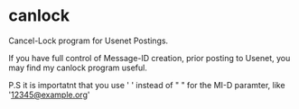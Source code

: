# canlock
Cancel-Lock program for Usenet Postings.

If you have full control of Message-ID creation,
prior posting to Usenet, you may find my canlock
program useful.

P.S it is importatnt that you use ' ' instead of
" " for the MI-D paramter, like '<12345@example.org>'

